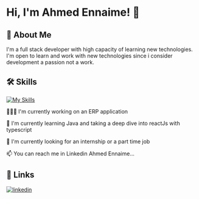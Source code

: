 
# Hi, I'm Ahmed Ennaime! 👋


## 🚀 About Me
I'm a full stack developer with high capacity of learning new technologies. I'm open to learn and work with new technologies since i consider development a passion not a work.


## 🛠 Skills
[![My Skills](https://skills.thijs.gg/icons?i=java,ts,js,php,laravel,mysql,postgresql,react,vue,flutter,nodejs,expressjs,mongodb,bootstrap,html,css,tailwind)](https://skills.thijs.gg)


👨🏽‍💻 I'm currently working on an ERP application

🧠 I'm currently learning Java and taking a deep dive into reactJs with typescript

🔭 I'm currently looking for an internship or a part time job

📫 You can reach me in Linkedin Ahmed Ennaime...



## 🔗 Links

[![linkedin](https://img.shields.io/badge/linkedin-0A66C2?style=for-the-badge&logo=linkedin&logoColor=white)](https://www.linkedin.com/in/ahmed-ennaime-731171225/)

